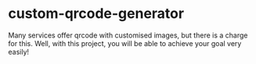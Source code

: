# custom-qrcode-generator
Many services offer qrcode with customised images, but there is a charge for this. Well, with this project, you will be able to achieve your goal very easily!
